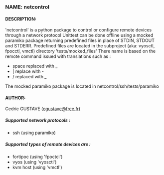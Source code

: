 ### NAME: netcontrol

#### DESCRIPTION:

'netcontrol' is a python package to control or configure remote devices through a network protocol
Unittest can be done offline using a mocked paramiko package returning predefined files in place of 
STDIN, STDOUT and STDERR.
Predefined files are located in the subproject (aka: vyosctl, fpocctl, vmctl) directory 'tests/mocked_files'
There name is based on the remote command issued with translations such as :
- space replaced with _
- | replace with -
- / replaced with _

The mocked paramiko package is located in netcontrol/ssh/tests/paramiko

#### AUTHOR:
Cedric GUSTAVE (cgustave@free.fr)


##### Supported network protocols :
  - ssh (using paramiko)


##### Supported types of remote devices are :
  - fortipoc (using 'fpoctcl')
  - vyos (using 'vyosctl')
  - kvm host (using 'vmctl')
